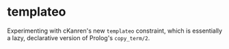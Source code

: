 templateo
=========

Experimenting with cKanren's new `templateo` constraint, which is essentially a lazy, declarative version of Prolog's `copy_term/2`.
